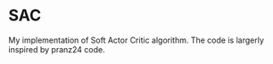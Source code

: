 # SAC

My implementation of Soft Actor Critic algorithm. The code is largerly inspired by pranz24 code.
